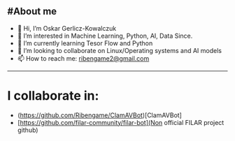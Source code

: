 #About me
---
- 👋 Hi, I’m Oskar Gerlicz-Kowalczuk
- 👀 I’m interested in Machine Learning, Python, AI, Data Since.
- 🌱 I’m currently learning Tesor Flow and Python
- 💞️ I’m looking to collaborate on Linux/Operating systems and AI models
- 📫 How to reach me: ribengame2@gmail.com
---
# I collaborate in:
- (https://github.com/Ribengame/ClamAVBot)[ClamAVBot]
- [https://github.com/filar-community/filar-bot](Non official FILAR project github)
